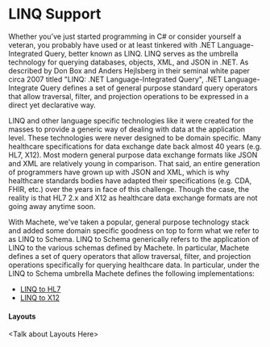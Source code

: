 # LINQ Support

Whether you've just started programming in C\# or consider yourself a veteran, you probably have used or at least tinkered with .NET Language-Integrated Query, better known as LINQ. LINQ serves as the umbrella technology for querying databases, objects, XML, and JSON in .NET. As described by Don Box and Anders Hejlsberg in their seminal white paper circa 2007 titled "LINQ: .NET Language-Integrated Query", .NET Language-Integrate Query defines a set of general purpose standard query operators that allow traversal, filter, and projection operations to be expressed in a direct yet declarative way.

LINQ and other language specific technologies like it were created for the masses to provide a generic way of dealing with data at the application level. These technologies were never designed to be domain specific. Many healthcare specifications for data exchange date back almost 40 years \(e.g. HL7, X12\). Most modern general purpose data exchange formats like JSON and XML are relatively young in comparison. That said, an entire generation of programmers have grown up with JSON and XML, which is why healthcare standards bodies have adapted their specifications \(e.g. CDA, FHIR, etc.\) over the years in face of this challenge. Though the case, the reality is that HL7 2.x and X12 as healthcare data exchange formats are not going away anytime soon.

With Machete, we've taken a popular, general purpose technology stack and added some domain specific goodness on top to form what we refer to as LINQ to Schema. LINQ to Schema generically refers to the application of LINQ to the various schemas  defined by Machete. In particular, Machete defines a set of query operators that allow traversal, filter, and projection operations specifically for querying healthcare data. In particular, under the LINQ to Schema umbrella Machete defines the following implementations:

* [LINQ to HL7](/linq-support/linq-to-hl7.md)
* [LINQ to X12](/linq-support/linq-to-x12.md)

#### Layouts

&lt;Talk about Layouts Here&gt;

